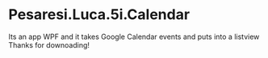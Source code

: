 # Pesaresi.Luca.5i.Calendar
Its an app WPF and it takes Google Calendar events and puts into a listview
Thanks for downoading!
